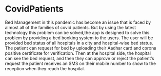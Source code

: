# CovidPatients
Bed Management in this pandemic has become an issue that is faced by almost all of the families of covid patients. But by using the latest technology this problem can be solved,the app is designed to 
solve this problem by providing a bed booking system to the users. The user will be provided bed status of all hospitals in a city and hospital-wise bed status. The patient can request for bed by uploading their Aadhar card and corona positive certificate for verification. Then at the hospital side, the hospital can see the bed request, and then they can approve or reject the patient’s request the patient receives an SMS on their mobile number to show to the reception when they reach the hospital.
